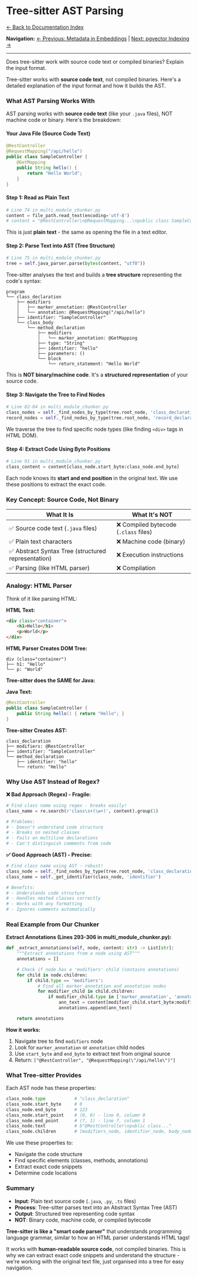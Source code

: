 # Tree-sitter AST Parsing

[← Back to Documentation Index](../README.md)

**Navigation:** [← Previous: Metadata in Embeddings](./04_metadata_in_embeddings.md) | [Next: pgvector Indexing →](./06_pgvector_indexing.md)

---

Does tree-sitter work with source code text or compiled binaries? Explain the input format.

Tree-sitter works with **source code text**, not compiled binaries. Here's a detailed explanation of the input format and how it builds the AST.

### What AST Parsing Works With

AST parsing works with **source code text** (like your `.java` files), NOT machine code or binary. Here's the breakdown:

#### Your Java File (Source Code Text)

```java
@RestController
@RequestMapping("/api/hello")
public class SampleController {
    @GetMapping
    public String hello() {
        return "Hello World";
    }
}
```

#### Step 1: Read as Plain Text

```python
# Line 74 in multi_module_chunker.py
content = file_path.read_text(encoding='utf-8')
# content = "@RestController\n@RequestMapping...\npublic class SampleController..."
```

This is just **plain text** - the same as opening the file in a text editor.

#### Step 2: Parse Text into AST (Tree Structure)

```python
# Line 75 in multi_module_chunker.py
tree = self.java_parser.parse(bytes(content, "utf8"))
```

Tree-sitter analyses the text and builds a **tree structure** representing the code's syntax:

```
program
└── class_declaration
    ├── modifiers
    │   ├── marker_annotation: @RestController
    │   └── annotation: @RequestMapping("/api/hello")
    ├── identifier: "SampleController"
    └── class_body
        └── method_declaration
            ├── modifiers
            │   └── marker_annotation: @GetMapping
            ├── type: "String"
            ├── identifier: "hello"
            ├── parameters: ()
            └── block
                └── return_statement: "Hello World"
```

This is **NOT binary/machine code**. It's a **structured representation** of your source code.

#### Step 3: Navigate the Tree to Find Nodes

```python
# Line 82-84 in multi_module_chunker.py
class_nodes = self._find_nodes_by_type(tree.root_node, 'class_declaration')
record_nodes = self._find_nodes_by_type(tree.root_node, 'record_declaration')
```

We traverse the tree to find specific node types (like finding `<div>` tags in HTML DOM).

#### Step 4: Extract Code Using Byte Positions

```python
# Line 91 in multi_module_chunker.py
class_content = content[class_node.start_byte:class_node.end_byte]
```

Each node knows its **start and end position** in the original text. We use these positions to extract the exact code.

### Key Concept: Source Code, Not Binary

| **What It Is** | **What It's NOT** |
|----------------|-------------------|
| ✅ Source code text (`.java` files) | ❌ Compiled bytecode (`.class` files) |
| ✅ Plain text characters | ❌ Machine code (binary) |
| ✅ Abstract Syntax Tree (structured representation) | ❌ Execution instructions |
| ✅ Parsing (like HTML parser) | ❌ Compilation |

### Analogy: HTML Parser

Think of it like parsing HTML:

**HTML Text:**

```html
<div class="container">
    <h1>Hello</h1>
    <p>World</p>
</div>
```

**HTML Parser Creates DOM Tree:**

```
div (class="container")
├── h1: "Hello"
└── p: "World"
```

**Tree-sitter does the SAME for Java:**

**Java Text:**

```java
@RestController
public class SampleController {
    public String hello() { return "Hello"; }
}
```

**Tree-sitter Creates AST:**

```
class_declaration
├── modifiers: @RestController
├── identifier: "SampleController"
└── method_declaration
    ├── identifier: "hello"
    └── return: "Hello"
```

### Why Use AST Instead of Regex?

**❌ Bad Approach (Regex) - Fragile:**

```python
# Find class name using regex - breaks easily!
class_name = re.search(r'class\s+(\w+)', content).group(1)

# Problems:
# - Doesn't understand code structure
# - Breaks on nested classes
# - Fails on multiline declarations
# - Can't distinguish comments from code
```

**✅ Good Approach (AST) - Precise:**

```python
# Find class name using AST - robust!
class_node = self._find_nodes_by_type(tree.root_node, 'class_declaration')
class_name = self._get_identifier(class_node, 'identifier')

# Benefits:
# - Understands code structure
# - Handles nested classes correctly
# - Works with any formatting
# - Ignores comments automatically
```

### Real Example from Our Chunker

**Extract Annotations (Lines 293-306 in multi_module_chunker.py):**

```python
def _extract_annotations(self, node, content: str) -> List[str]:
    """Extract annotations from a node using AST"""
    annotations = []

    # Check if node has a 'modifiers' child (contains annotations)
    for child in node.children:
        if child.type == 'modifiers':
            # Find all marker_annotation and annotation nodes
            for modifier_child in child.children:
                if modifier_child.type in ['marker_annotation', 'annotation']:
                    ann_text = content[modifier_child.start_byte:modifier_child.end_byte]
                    annotations.append(ann_text)

    return annotations
```

**How it works:**
1. Navigate tree to find `modifiers` node
2. Look for `marker_annotation` or `annotation` child nodes
3. Use `start_byte` and `end_byte` to extract text from original source
4. Return: `["@RestController", "@RequestMapping(\"/api/hello\")"]`

### What Tree-sitter Provides

Each AST node has these properties:

```python
class_node.type           # "class_declaration"
class_node.start_byte     # 0
class_node.end_byte       # 123
class_node.start_point    # (0, 0) - line 0, column 0
class_node.end_point      # (7, 1) - line 7, column 1
class_node.text           # b"@RestController\npublic class..."
class_node.children       # [modifiers_node, identifier_node, body_node]
```

We use these properties to:
- Navigate the code structure
- Find specific elements (classes, methods, annotations)
- Extract exact code snippets
- Determine code locations

### Summary

- **Input**: Plain text source code (`.java`, `.py`, `.ts` files)
- **Process**: Tree-sitter parses text into an Abstract Syntax Tree (AST)
- **Output**: Structured tree representing code syntax
- **NOT**: Binary code, machine code, or compiled bytecode

**Tree-sitter is like a "smart code parser"** that understands programming language grammar, similar to how an HTML parser understands HTML tags!

It works with **human-readable source code**, not compiled binaries. This is why we can extract exact code snippets and understand the structure - we're working with the original text file, just organised into a tree for easy navigation.
